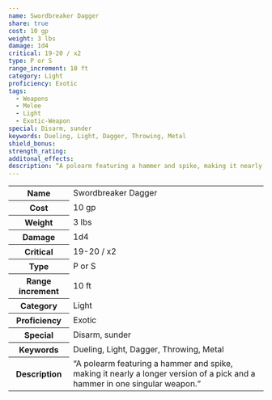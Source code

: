 ```yaml
---
name: Swordbreaker Dagger
share: true
cost: 10 gp
weight: 3 lbs
damage: 1d4
critical: 19-20 / x2
type: P or S
range_increment: 10 ft
category: Light
proficiency: Exotic
tags:
  - Weapons
  - Melee
  - Light
  - Exotic-Weapon
special: Disarm, sunder
keywords: Dueling, Light, Dagger, Throwing, Metal
shield_bonus: 
strength_rating: 
additonal_effects: 
description: “A polearm featuring a hammer and spike, making it nearly a longer version of a pick and a hammer in one singular weapon.”
---
```


<p><span style="overflow-x: auto;"><table><tbody><tr><th>Name</th><td>Swordbreaker Dagger</td></tr><tr><th>Cost</th><td>10 gp</td></tr><tr><th>Weight</th><td>3 lbs</td></tr><tr><th>Damage</th><td>1d4</td></tr><tr><th>Critical</th><td>19-20 / x2</td></tr><tr><th>Type</th><td>P or S</td></tr><tr><th>Range increment</th><td>10 ft</td></tr><tr><th>Category</th><td>Light</td></tr><tr><th>Proficiency</th><td>Exotic</td></tr><tr><th>Special</th><td>Disarm, sunder</td></tr><tr><th>Keywords</th><td>Dueling, Light, Dagger, Throwing, Metal</td></tr><tr><th>Description</th><td>“A polearm featuring a hammer and spike, making it nearly a longer version of a pick and a hammer in one singular weapon.”</td></tr></tbody></table></span></p>